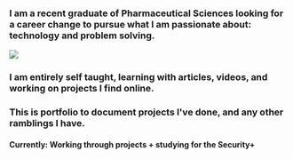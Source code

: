 ### I am a recent graduate of Pharmaceutical Sciences looking for a career change to pursue what I am passionate about: technology and problem solving.
<a href="https://www.linkedin.com/in/awad-abdullah/"><img src="https://img.shields.io/badge/-LinkedIn-0072b1?&style=for-the-badge&logo=linkedin&logoColor=white" /></a>

### I am entirely self taught, learning with articles, videos, and working on projects I find online.

### This is portfolio to document projects I've done, and any other ramblings I have.

#### Currently: Working through projects + studying for the Security+

<!--
**rat-v/rat-v** is a ✨ _special_ ✨ repository because its `README.md` (this file) appears on your GitHub profile.

Here are some ideas to get you started:

- 🔭 I’m currently working on ...
- 🌱 I’m currently learning ...
- 👯 I’m looking to collaborate on ...
- 🤔 I’m looking for help with ...
- 💬 Ask me about ...
- 📫 How to reach me: ...
- 😄 Pronouns: ...
- ⚡ Fun fact: ...
-->
